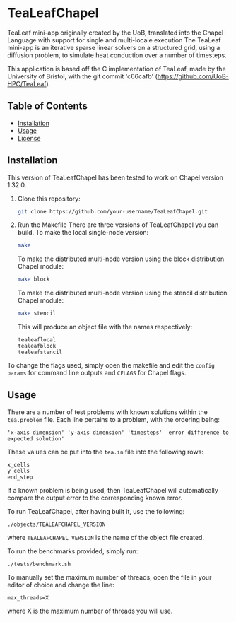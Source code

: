 # TeaLeafChapel
TeaLeaf mini-app originally created by the UoB, translated into the Chapel Language with support for single and multi-locale execution
The TeaLeaf mini-app is an iterative sparse linear solvers on a structured grid, using a diffusion problem, to simulate heat conduction over
a number of timesteps.

This application is based off the C implementation of TeaLeaf, made by the University of Bristol, with the git commit 'c66cafb' (https://github.com/UoB-HPC/TeaLeaf).

## Table of Contents

- [Installation](#installation)
- [Usage](#usage)
- [License](#license)

## Installation
This version of TeaLeafChapel has been tested to work on Chapel version 1.32.0.
1. Clone this repository:
   ```bash
   git clone https://github.com/your-username/TeaLeafChapel.git
2. Run the Makefile
   There are three versions of TeaLeafChapel you can build.
   To make the local single-node version: 
   ```bash
   make
   ```
   To make the distributed multi-node version using the block distribution Chapel module: 
   ```bash
   make block
   ```
   To make the distributed multi-node version using the stencil distribution Chapel module: 
   ```bash
   make stencil
   ```
   This will produce an object file with the names respectively:
   ```
   tealeaflocal
   tealeafblock
   tealeafstencil
   ```
To change the flags used, simply open the makefile and edit the ```config params``` for command line outputs
and ```CFLAGS``` for Chapel flags.

## Usage
There are a number of test problems with known solutions within the ``` tea.problem``` file.
Each line pertains to a problem, with the ordering being:
  ```
  'x-axis dimension' 'y-axis dimension' 'timesteps' 'error difference to expected solution'
  ```
These values can be put into the ```tea.in``` file into the following rows:
  ```
  x_cells
  y_cells
  end_step
  ```
If a known problem is being used, then TeaLeafChapel will automatically compare the output error to the corresponding known error.

To run TeaLeafChapel, after having built it, use the following:
  ```
  ./objects/TEALEAFCHAPEL_VERSION
  ```
where ```TEALEAFCHAPEL_VERSION``` is the name of the object file created.

To run the benchmarks provided, simply run:
  ```
  ./tests/benchmark.sh
  ```
To manually set the maximum number of threads, open the file in your editor of choice and change the line:
```
max_threads=X
```
where X is the maximum number of threads you will use.
 
